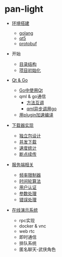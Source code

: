 # pan-light

- [环境搭建](DevEnv/introduction.md)
    - [golang](DevEnv/golang.md)
    - [qt5](DevEnv/qt5.md)
    - [protobuf](DevEnv/protobuf.md)

- 开始
    - [目录结构](Start/directory.md)   
    - [项目初始化](Start/init.md)
    
- [Qt & Go](LangBind/introduction.md)
    - [Go中使用Qt](LangBind/qt_in_go.md)
    - qml & go通信
        - [方法互调](LangBind/qml/call.md)
        - [qml异步调用go](LangBind/qml/async.md)
    - [用plugin加速编译](LangBind/plugin.md)
    
- [下载器实现](Downloader/introduction.md)
    - [独立包设计](Downloader/package.md)
    - [并发下载](Downloader/parallel.md)
    - [速度统计](Downloader/speed_count.md)
    - [断点续传](Downloader/point_continue.md)

- [服务端相关](Server/introduction.md)
    - [频率限制器](Server/throttle.md)
    - [时间轮算法](Server/time_wheel.md)
    - [用户认证](Server/auth.md)
    - [参数处理](Server/param.md)
    - [错误处理](Server/error.md)
    
- [在线演示系统](Demo/introduction.md)
    - rpc实现
    - docker & vnc
    - web rtc
    - 即时通信
    - 排队系统
    - 匿名聊天-武侠角色